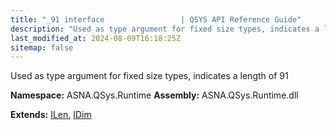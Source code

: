 ```yaml
---
title: "_91 interface                 | QSYS API Reference Guide"
description: "Used as type argument for fixed size types, indicates a length of 91  "
last_modified_at: 2024-08-09T16:18:25Z
sitemap: false
---
```


Used as type argument for fixed size types, indicates a length of 91 

**Namespace:** ASNA.QSys.Runtime
**Assembly:** ASNA.QSys.Runtime.dll

**Extends:** [ILen](/reference/runtime/qsys-runtime/i-len.html), [IDim](/reference/runtime/qsys-runtime/i-dim.html)
<br>
<br>
